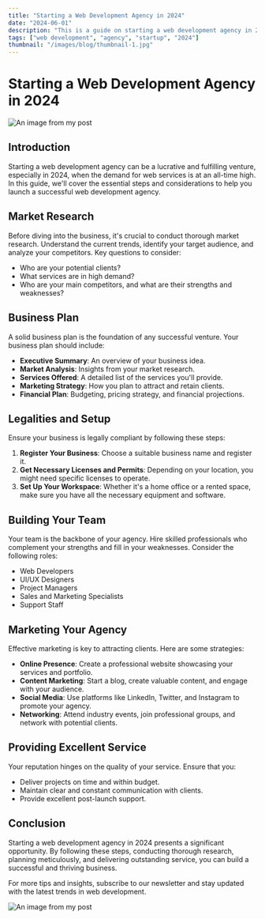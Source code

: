 ```yaml
---
title: "Starting a Web Development Agency in 2024"
date: "2024-06-01"
description: "This is a guide on starting a web development agency in 2024."
tags: ["web development", "agency", "startup", "2024"]
thumbnail: "/images/blog/thumbnail-1.jpg"
---
```


# Starting a Web Development Agency in 2024

<div class="intro-section">
  <img src="/images/blog/thumbnail-1.jpg" class="thumbnail" alt="An image from my post">
  <div>
    <h2>Introduction</h2>
    <p>Starting a web development agency can be a lucrative and fulfilling venture, especially in 2024, when the demand for web services is at an all-time high. In this guide, we'll cover the essential steps and considerations to help you launch a successful web development agency.</p>
  </div>
</div>

## Market Research

Before diving into the business, it's crucial to conduct thorough market research. Understand the current trends, identify your target audience, and analyze your competitors. Key questions to consider:

- Who are your potential clients?
- What services are in high demand?
- Who are your main competitors, and what are their strengths and weaknesses?

## Business Plan

A solid business plan is the foundation of any successful venture. Your business plan should include:

- **Executive Summary**: An overview of your business idea.
- **Market Analysis**: Insights from your market research.
- **Services Offered**: A detailed list of the services you'll provide.
- **Marketing Strategy**: How you plan to attract and retain clients.
- **Financial Plan**: Budgeting, pricing strategy, and financial projections.

## Legalities and Setup

Ensure your business is legally compliant by following these steps:

1. **Register Your Business**: Choose a suitable business name and register it.
2. **Get Necessary Licenses and Permits**: Depending on your location, you might need specific licenses to operate.
3. **Set Up Your Workspace**: Whether it's a home office or a rented space, make sure you have all the necessary equipment and software.

## Building Your Team

Your team is the backbone of your agency. Hire skilled professionals who complement your strengths and fill in your weaknesses. Consider the following roles:

- Web Developers
- UI/UX Designers
- Project Managers
- Sales and Marketing Specialists
- Support Staff

## Marketing Your Agency

Effective marketing is key to attracting clients. Here are some strategies:

- **Online Presence**: Create a professional website showcasing your services and portfolio.
- **Content Marketing**: Start a blog, create valuable content, and engage with your audience.
- **Social Media**: Use platforms like LinkedIn, Twitter, and Instagram to promote your agency.
- **Networking**: Attend industry events, join professional groups, and network with potential clients.

## Providing Excellent Service

Your reputation hinges on the quality of your service. Ensure that you:

- Deliver projects on time and within budget.
- Maintain clear and constant communication with clients.
- Provide excellent post-launch support.

## Conclusion

Starting a web development agency in 2024 presents a significant opportunity. By following these steps, conducting thorough research, planning meticulously, and delivering outstanding service, you can build a successful and thriving business.

For more tips and insights, subscribe to our newsletter and stay updated with the latest trends in web development.

<img src="/images/blog/thumbnail-1.jpg" class="center" alt="An image from my post">